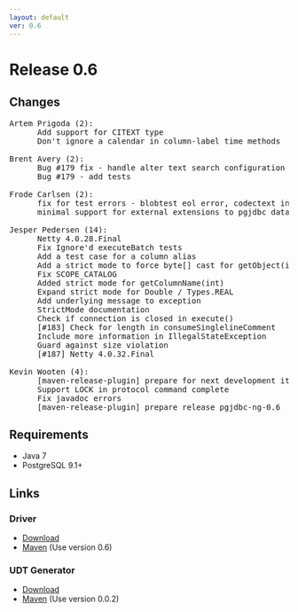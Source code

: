```yaml
---
layout: default
ver: 0.6
---
```

# Release 0.6

## Changes

<pre>
Artem Prigoda (2):
      Add support for CITEXT type
      Don't ignore a calendar in column-label time methods

Brent Avery (2):
      Bug #179 fix - handle alter text search configuration sql
      Bug #179 - add tests

Frode Carlsen (2):
      fix for test errors - blobtest eol error, codectext interval format for locale error, race condition in connectiontest.testKillConnection
      minimal support for external extensions to pgjdbc datatypes

Jesper Pedersen (14):
      Netty 4.0.28.Final
      Fix Ignore'd executeBatch tests
      Add a test case for a column alias
      Add a strict mode to force byte[] cast for getObject(int)
      Fix SCOPE_CATALOG
      Added strict mode for getColumnName(int)
      Expand strict mode for Double / Types.REAL
      Add underlying message to exception
      StrictMode documentation
      Check if connection is closed in execute()
      [#183] Check for length in consumeSinglelineComment
      Include more information in IllegalStateException
      Guard against size violation
      [#187] Netty 4.0.32.Final

Kevin Wooten (4):
      [maven-release-plugin] prepare for next development iteration
      Support LOCK in protocol command complete
      Fix javadoc errors
      [maven-release-plugin] prepare release pgjdbc-ng-0.6
</pre>

## Requirements
* Java 7
* PostgreSQL 9.1+

## Links

### Driver

* [Download]({{site.baseurl}}/releases/pgjdbc-ng-0.6-complete.jar)
* [Maven]({{site.baseurl}}/get.html) (Use version 0.6)

### UDT Generator

* [Download]({{site.baseurl}}/releases/pgjdbc-ng-udt-0.0.2-complete.jar)
* [Maven]({{site.baseurl}}/get.html) (Use version 0.0.2)
